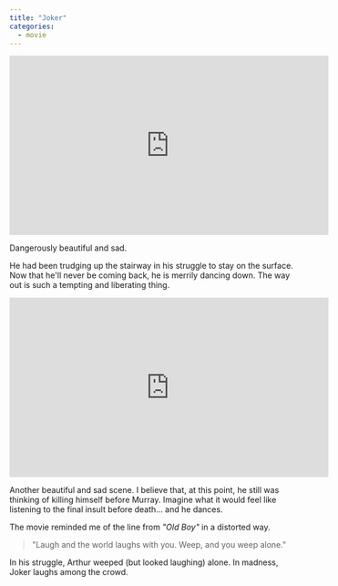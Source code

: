 ```yaml
---
title: "Joker"
categories:
  - movie
---
```


<iframe width="560" height="315" src="https://www.youtube.com/embed/JeyVU4nMWCg" title="YouTube video player" frameborder="0" allow="accelerometer; autoplay; clipboard-write; encrypted-media; gyroscope; picture-in-picture" allowfullscreen></iframe>

Dangerously beautiful and sad.

He had been trudging up the stairway in his struggle to stay on the surface.
Now that he'll never be coming back, he is merrily dancing down.
The way out is such a tempting and liberating thing.

<iframe width="560" height="315" src="https://www.youtube.com/embed/fFSJiqNdbgU?start=123" title="YouTube video player" frameborder="0" allow="accelerometer; autoplay; clipboard-write; encrypted-media; gyroscope; picture-in-picture" allowfullscreen></iframe>

Another beautiful and sad scene.
I believe that, at this point, he still was thinking of killing himself before Murray.
Imagine what it would feel like listening to the final insult before death... and he dances.

The movie reminded me of the line from *"Old Boy"* in a distorted way.
> "Laugh and the world laughs with you. Weep, and you weep alone."
> 

In his struggle, Arthur weeped (but looked laughing) alone. In madness, Joker laughs among the crowd.
